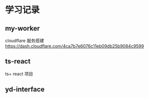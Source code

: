 # 学习记录

## my-worker

cloudflare 服务搭建
https://dash.cloudflare.com/4ca7b7e6076c11eb09db25b9084c9599

## ts-react

ts+ react 项目

## yd-interface
